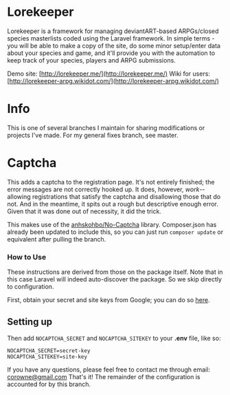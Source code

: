 # Lorekeeper

Lorekeeper is a framework for managing deviantART-based ARPGs/closed species masterlists coded using the Laravel framework. In simple terms - you will be able to make a copy of the site, do some minor setup/enter data about your species and game, and it'll provide you with the automation to keep track of your species, players and ARPG submissions.

Demo site: [http://lorekeeper.me/](http://lorekeeper.me/)
Wiki for users: [http://lorekeeper-arpg.wikidot.com/](http://lorekeeper-arpg.wikidot.com/)

# Info

This is one of several branches I maintain for sharing modifications or projects I've made. For my general fixes branch, see master.

# Captcha

This adds a captcha to the registration page. It's not entirely finished; the error messages are not correctly hooked up. It does, however, *work*-- allowing registrations that satisfy the captcha and disallowing those that do not. And in the meantime, it spits out a rough but descriptive enough error. Given that it was done out of necessity, it did the trick.

This makes use of the [anhskohbo/No-Captcha](https://github.com/anhskohbo/no-captcha) library. Composer.json has already been updated to include this, so you can just run `composer update` or equivalent after pulling the branch.

### How to Use

These instructions are derived from those on the package itself. Note that in this case Laravel will indeed auto-discover the package. So we skip directly to configuration.

First, obtain your secret and site keys from Google; you can do so [here](https://www.google.com/recaptcha/admin).

## Setting up 
Then add `NOCAPTCHA_SECRET` and `NOCAPTCHA_SITEKEY` to your **.env** file, like so:

```
NOCAPTCHA_SECRET=secret-key
NOCAPTCHA_SITEKEY=site-key
```

If you have any questions, please feel free to contact me through email: corowne@gmail.com
That's it! The remainder of the configuration is accounted for by this branch.
